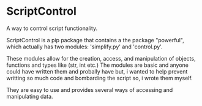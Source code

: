 # ScriptControl
A way to control script functionality.

ScriptControl is a pip package that contains a the package "powerful", which actually has two modules: 
'simplify.py' and 'control.py'.

These modules allow for the creation, access, and manipulation of objects, functions and types like (str, int etc.)
The modules are basic and anyone could have written them and probally have but,
i wanted to help prevent writting so much code and bombarding the script so,
i wrote them myself.

They are easy to use and provides several ways of accessing and manipulating data.
